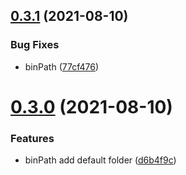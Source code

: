 ## [0.3.1](https://github.com/zcong1993/actions-installer/compare/v0.3.0...v0.3.1) (2021-08-10)


### Bug Fixes

* binPath ([77cf476](https://github.com/zcong1993/actions-installer/commit/77cf4761a4aeeae43d574b230b884413a0548aba))



# [0.3.0](https://github.com/zcong1993/actions-installer/compare/v0.2.0...v0.3.0) (2021-08-10)

### Features

- binPath add default folder ([d6b4f9c](https://github.com/zcong1993/actions-installer/commit/d6b4f9c0d31cbb28053e6e55d4da4d6a82c0ddeb))
